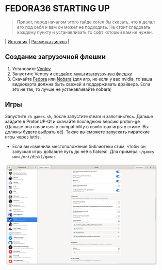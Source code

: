 # FEDORA36 STARTING UP

> Привет, перед началом этого гайда хотел бы сказать, что я делал его под себя и вам он может не подходить. Не стоит следовать каждому пункту и устанавливать то софт который вам не нужен.

| [Источник](https://vk.com/@plafonvk-fedorazero) | [Разметка дисков](https://vk.com/video-211011902_456239066) |

## Создание загрузочной флешки

1. Установите [Ventoy](https://github.com/ventoy/Ventoy/releases)
2. Запустите Ventoy и [создайте мультизагрузочную флешку](https://youtu.be/88RS7H0p8kQ)
3. Скачайте [Fedora](https://getfedora.org/ru/workstation/download/) или [Nobara](https://nobaraproject.org/) (для игр, но если у вас nvidia, то ваша видеокарта должна быть свежей и поддерживать драйвера. Если это не так, то лучше не устанавливайте nobara)

## Игры
Запустите `sh games.sh`, после запустите steam и залогиньтесь. Дальше зайдите в ProtonUP-Qt и скачайте последнюю версию proton-ge (Дальше она появиться в compatibility в свойствах игры в стиме. Вы должны будете выбрать её). Также вы сможете запускать пиратские игры через lutris.

- Если вы изменили местоположение библиотеки стим, чтобы он запускал игры добавьте путь до неё в flatseal. Для примера `~/games` или `/mnt/disk1/games` 
<img src="sources/flatseal-steamfix.jpg" />
